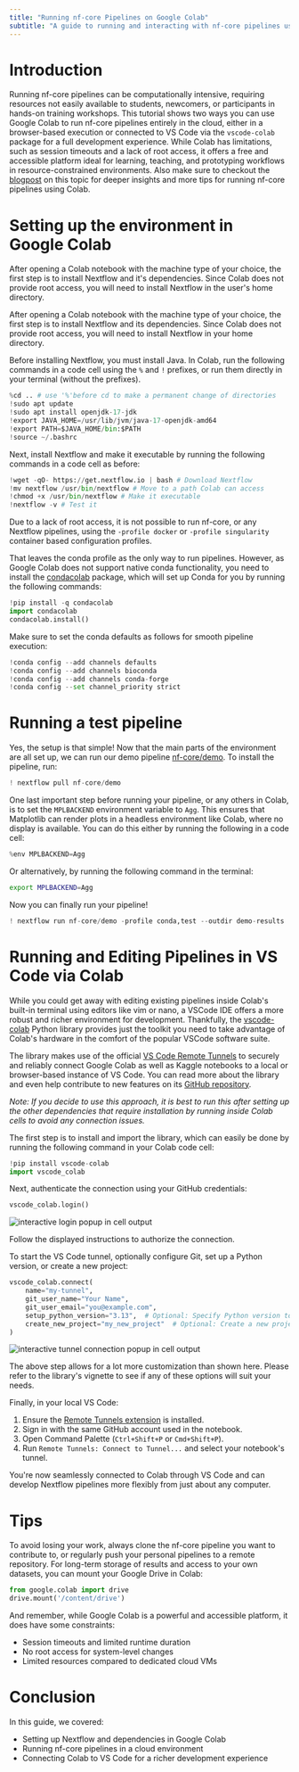 ```yaml
---
title: "Running nf-core Pipelines on Google Colab"
subtitle: "A guide to running and interacting with nf-core pipelines using Colab and VS Code"
---
```


# Introduction

Running nf-core pipelines can be computationally intensive, requiring resources not easily available to students, newcomers, or participants in hands-on training workshops.
This tutorial shows two ways you can use Google Colab to run nf-core pipelines entirely in the cloud, either in a browser-based execution or connected to VS Code via the `vscode-colab` package for a full development experience.
While Colab has limitations, such as session timeouts and a lack of root access, it offers a free and accessible platform ideal for learning, teaching, and prototyping workflows in resource-constrained environments.
Also make sure to checkout the [blogpost](https://nf-co.re/blog/2025/nf-core-colab-guide) on this topic for deeper insights and more tips for running nf-core pipelines using Colab.

# Setting up the environment in Google Colab

After opening a Colab notebook with the machine type of your choice, the first step is to install Nextflow and it's dependencies. Since Colab does not provide root access, you will need to install Nextflow in the user's home directory.

After opening a Colab notebook with the machine type of your choice, the first step is to install Nextflow and its dependencies. Since Colab does not provide root access, you will need to install Nextflow in your home directory.

Before installing Nextflow, you must install Java. In Colab, run the following commands in a code cell using the `%` and `!` prefixes, or run them directly in your terminal (without the prefixes).

```python
%cd .. # use '%'before cd to make a permanent change of directories
!sudo apt update
!sudo apt install openjdk-17-jdk
!export JAVA_HOME=/usr/lib/jvm/java-17-openjdk-amd64
!export PATH=$JAVA_HOME/bin:$PATH
!source ~/.bashrc
```

Next, install Nextflow and make it executable by running the following commands in a code cell as before:

```python
!wget -qO- https://get.nextflow.io | bash # Download Nextflow
!mv nextflow /usr/bin/nextflow # Move to a path Colab can access
!chmod +x /usr/bin/nextflow # Make it executable
!nextflow -v # Test it
```

Due to a lack of root access, it is not possible to run nf-core, or any Nextflow pipelines, using the `-profile docker` or `-profile singularity` container based configuration profiles.

That leaves the conda profile as the only way to run pipelines.
However, as Google Colab does not support native conda functionality, you need to install the [condacolab](https://pypi.org/project/condacolab/) package, which will set up Conda for you by running the following commands:

```python
!pip install -q condacolab
import condacolab
condacolab.install()
```

Make sure to set the conda defaults as follows for smooth pipeline execution:

```python
!conda config --add channels defaults
!conda config --add channels bioconda
!conda config --add channels conda-forge
!conda config --set channel_priority strict
```

# Running a test pipeline

Yes, the setup is that simple!
Now that the main parts of the environment are all set up, we can run our demo pipeline [nf-core/demo](https://nf-co.re/demo/).
To install the pipeline, run:

```python
! nextflow pull nf-core/demo
```

One last important step before running your pipeline, or any others in Colab, is to set the `MPLBACKEND` environment variable to `Agg`.
This ensures that Matplotlib can render plots in a headless environment like Colab, where no display is available.
You can do this either by running the following in a code cell:

```python
%env MPLBACKEND=Agg
```

Or alternatively, by running the following command in the terminal:

```bash title="Set MPLBACKEND to Agg in the terminal"
export MPLBACKEND=Agg
```

Now you can finally run your pipeline!

```python
! nextflow run nf-core/demo -profile conda,test --outdir demo-results
```

# Running and Editing Pipelines in VS Code via Colab

While you could get away with editing existing pipelines inside Colab's built-in terminal using editors like vim or nano, a VSCode IDE offers a more robust and richer environment for development.
Thankfully, the [vscode-colab](https://github.com/EssenceSentry/vscode-colab) Python library provides just the toolkit you need to take advantage of Colab's hardware in the comfort of the popular VSCode software suite.

The library makes use of the official [VS Code Remote Tunnels](https://code.visualstudio.com/docs/remote/tunnels) to securely and reliably connect Google Colab as well as Kaggle notebooks to a local or browser-based instance of VS Code.
You can read more about the library and even help contribute to new features on its [GitHub repository](https://github.com/EssenceSentry/vscode-colab).

_Note: If you decide to use this approach, it is best to run this after setting up the other dependencies that require installation by running inside Colab cells to avoid any connection issues._

The first step is to install and import the library, which can easily be done by running the following command in your Colab code cell:

```python title="Install vscode-colab"
!pip install vscode-colab
import vscode_colab
```

Next, authenticate the connection using your GitHub credentials:

```python
vscode_colab.login()
```

![interactive login popup in cell output](/images/tutorials/google_colab/login.png)

Follow the displayed instructions to authorize the connection.

To start the VS Code tunnel, optionally configure Git, set up a Python version, or create a new project:

```python
vscode_colab.connect(
    name="my-tunnel",
    git_user_name="Your Name",
    git_user_email="you@example.com",
    setup_python_version="3.13",  # Optional: Specify Python version to install with pyenv
    create_new_project="my_new_project"  # Optional: Create a new project directory
)
```

![interactive tunnel connection popup in cell output](/images/tutorials/google_colab/connect.png)

The above step allows for a lot more customization than shown here. Please refer to the library's vignette to see if any of these options will suit your needs.

Finally, in your local VS Code:

1. Ensure the [Remote Tunnels extension](https://marketplace.visualstudio.com/items?itemName=ms-vscode.remote-server) is installed.
2. Sign in with the same GitHub account used in the notebook.
3. Open Command Palette (`Ctrl+Shift+P` or `Cmd+Shift+P`).
4. Run `Remote Tunnels: Connect to Tunnel...` and select your notebook's tunnel.

You're now seamlessly connected to Colab through VS Code and can develop Nextflow pipelines more flexibly from just about any computer.

# Tips

To avoid losing your work, always clone the nf-core pipeline you want to contribute to, or regularly push your personal pipelines to a remote repository.
For long-term storage of results and access to your own datasets, you can mount your Google Drive in Colab:

```python
from google.colab import drive
drive.mount('/content/drive')
```

And remember, while Google Colab is a powerful and accessible platform, it does have some constraints:

- Session timeouts and limited runtime duration
- No root access for system-level changes
- Limited resources compared to dedicated cloud VMs

# Conclusion

In this guide, we covered:

- Setting up Nextflow and dependencies in Google Colab
- Running nf-core pipelines in a cloud environment
- Connecting Colab to VS Code for a richer development experience
